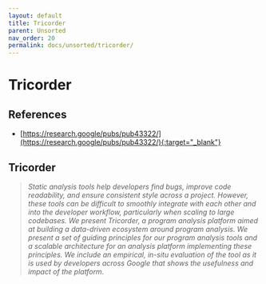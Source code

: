 ```yaml
---
layout: default
title: Tricorder
parent: Unsorted
nav_order: 20
permalink: docs/unsorted/tricorder/
---
```


# Tricorder

## References

- [https://research.google/pubs/pub43322/](https://research.google/pubs/pub43322/){:target="_blank"}

## Tricorder

> _Static analysis tools help developers find bugs, improve code readability, and ensure consistent style across a 
project. However, these tools can be difficult to smoothly integrate with each other and into the developer workflow, 
particularly when scaling to large codebases. We present Tricorder, a program analysis platform aimed at building a 
data-driven ecosystem around program analysis. We present a set of guiding principles for our program analysis tools 
and a scalable architecture for an analysis platform implementing these principles. We include an empirical, in-situ 
evaluation of the tool as it is used by developers across Google that shows the usefulness and impact of the platform._
